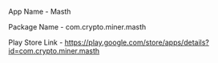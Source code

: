 App Name - Masth

Package Name - com.crypto.miner.masth

Play Store Link - https://play.google.com/store/apps/details?id=com.crypto.miner.masth
